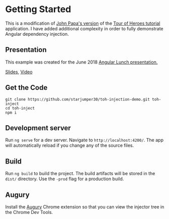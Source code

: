 # Getting Started

This is a modification of [John Papa's version](https://github.com/johnpapa/angular-tour-of-heroes) of 
the [Tour of Heroes tutorial](https://angular.io/tutorial) application. I have added additional complexity in order to fully demonstrate Angular dependency injection.

## Presentation

This example was created for the June 2018 [Angular Lunch presentation.](https://www.meetup.com/Angular-Lunch/events/251077213/)

[Slides](https://docs.google.com/presentation/d/1PZU94vRacl_NgqsPe7uGb_vnhLCVcsqCuUTli4gHfrc/edit?usp=sharing), 
[Video](https://youtu.be/m3Yml9dFxdg)

## Get the Code
```
git clone https://github.com/starjumper30/toh-injection-demo.git toh-inject
cd toh-inject
npm i
```

## Development server

Run `ng serve` for a dev server. Navigate to `http://localhost:4200/`. The app will automatically reload if you change any of the source files.

## Build

Run `ng build` to build the project. The build artifacts will be stored in the `dist/` directory. Use the `-prod` flag for a production build.

## Augury

Install the [Augury](https://chrome.google.com/webstore/detail/augury/elgalmkoelokbchhkhacckoklkejnhcd?hl=en) Chrome extension so that you can view the injector tree in the Chrome Dev Tools.
